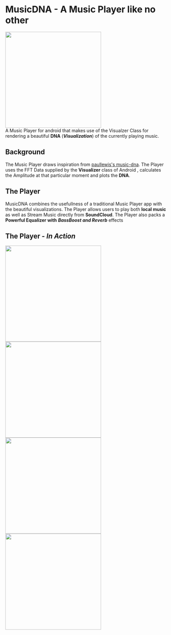 # MusicDNA - A Music Player like no other
<img src = "https://github.com/harjot-oberai/MusicStreamer/blob/master/screenshots/splash.jpg" width = "300"><br>
A Music Player for android that makes use of the Visualzer Class for rendering a beautiful **DNA** (***Visualization***) of the currently playing music.

## Background
The Music Player draws inspiration from [paullewis's music-dna](https://github.com/paullewis/music-dna/).
The Player uses the FFT Data supplied by the **Visualizer** class of Android , calculates the Amplitude at that particular moment and plots the **DNA**.

## The Player
MusicDNA combines the usefullness of a traditional Music Player app with the beautiful visualizations.
The Player allows users to play both **local music** as well as Stream Music directly from **SoundCloud**.
The Player also packs a **Powerful Equalizer with** ***BassBoost and Reverb*** effects

## The Player - *In Action*
<img src = "https://github.com/harjot-oberai/MusicStreamer/blob/master/screenshots/dna1.jpg" width = "300">
<img src = "https://github.com/harjot-oberai/MusicStreamer/blob/master/screenshots/dna2.jpg" width = "300">
<img src = "https://github.com/harjot-oberai/MusicStreamer/blob/master/screenshots/home.jpg" width = "300">
<img src = "https://github.com/harjot-oberai/MusicStreamer/blob/master/screenshots/equalizer.jpg" width = "300">
